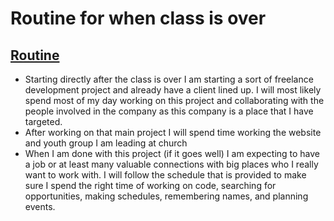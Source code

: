 # Routine for when class is over

## [Routine](https://docs.google.com/spreadsheets/d/1mh3X_w274zi2lYHme0HBnLTyL6rOP88UX9-5exa9zZo/edit)

- Starting directly after the class is over I am starting a sort of freelance development project and already have a client lined up. I will most likely spend most of my day working on this project and collaborating with the people involved in the company as this company is a place that I have targeted.
- After working on that main project I will spend time working the website and youth group I am leading at church
- When I am done with this project (if it goes well) I am expecting to have a job or at least many valuable connections with big places who I really want to work with. I will follow the schedule that is provided to make sure I spend the right time of working on code, searching for opportunities, making schedules, remembering names, and planning events.
